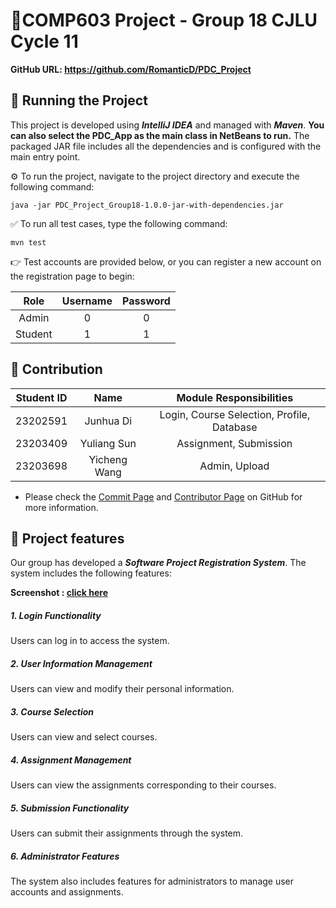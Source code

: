 # 🍿COMP603 Project - Group 18 CJLU Cycle 11


**GitHub URL: https://github.com/RomanticD/PDC_Project**

## :rocket: Running the Project

This project is developed using ***IntelliJ IDEA*** and managed with ***Maven***. **You can also select the PDC_App as the main class in NetBeans to run.**
The packaged JAR file includes all the dependencies and is configured with the main entry point. 

⚙️ To run the project, navigate to the project directory and execute the following command:

```shell
java -jar PDC_Project_Group18-1.0.0-jar-with-dependencies.jar
```

✅ To run all test cases, type the following command:

```shell
mvn test
```

👉 Test accounts are provided below, or you can register a new account on the registration page to begin:

|  Role   | Username | Password |
| :-----: | :------: | :------: |
|  Admin  |    0     |    0     |
| Student |    1     |    1     |


## 🥳 Contribution

| Student ID |     Name     |          Module Responsibilities           |
| :--------: | :----------: | :----------------------------------------: |
|  23202591  |  Junhua Di   | Login, Course Selection, Profile, Database |
|  23203409  | Yuliang Sun  |           Assignment, Submission           |
|  23203698  | Yicheng Wang |               Admin, Upload                |

* Please check the [Commit Page](https://github.com/RomanticD/PDC_Project/commits/main) and [Contributor Page](https://github.com/RomanticD/PDC_Project/graphs/contributors) on GitHub for more information.

## 🌟 Project features

Our group has developed a ***Software Project Registration System***. The system includes the following features:

**Screenshot : [click here](https://github.com/RomanticD/PDC_Project/tree/main/src/main/resources/screenshot)**

##### 1. Login Functionality

Users can log in to access the system.

##### 2. User Information Management

Users can view and modify their personal information.

##### 3. Course Selection

Users can view and select courses.

##### 4. Assignment Management

Users can view the assignments corresponding to their courses.

##### 5. Submission Functionality

Users can submit their assignments through the system.

##### 6. Administrator Features 

The system also includes features for administrators to manage user accounts and assignments.
